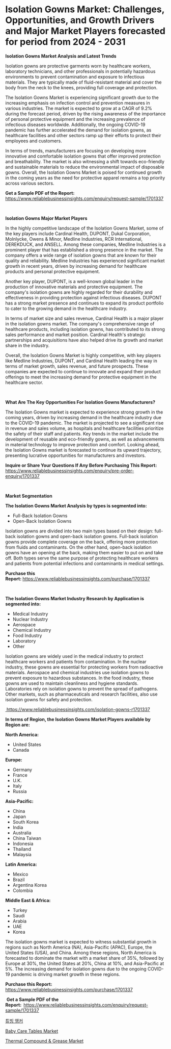 <p><h1>Isolation Gowns Market: Challenges, Opportunities, and Growth Drivers and Major Market Players forecasted for period from 2024 - 2031</h1></p><p><strong>Isolation Gowns Market Analysis and Latest Trends</strong></p>
<p><p>Isolation gowns are protective garments worn by healthcare workers, laboratory technicians, and other professionals in potentially hazardous environments to prevent contamination and exposure to infectious materials. They are typically made of fluid-resistant material and cover the body from the neck to the knees, providing full coverage and protection.</p><p>The Isolation Gowns Market is experiencing significant growth due to the increasing emphasis on infection control and prevention measures in various industries. The market is expected to grow at a CAGR of 9.2% during the forecast period, driven by the rising awareness of the importance of personal protective equipment and the increasing prevalence of infectious diseases worldwide. Additionally, the ongoing COVID-19 pandemic has further accelerated the demand for isolation gowns, as healthcare facilities and other sectors ramp up their efforts to protect their employees and customers.</p><p>In terms of trends, manufacturers are focusing on developing more innovative and comfortable isolation gowns that offer improved protection and breathability. The market is also witnessing a shift towards eco-friendly and sustainable materials to reduce the environmental impact of disposable gowns. Overall, the Isolation Gowns Market is poised for continued growth in the coming years as the need for protective apparel remains a top priority across various sectors.</p></p>
<p><strong>Get a Sample PDF of the Report:&nbsp;</strong> <a href="https://www.reliablebusinessinsights.com/enquiry/request-sample/1701337">https://www.reliablebusinessinsights.com/enquiry/request-sample/1701337</a></p>
<p>&nbsp;</p>
<p><strong>Isolation Gowns Major Market Players</strong></p>
<p><p>In the highly competitive landscape of the Isolation Gowns Market, some of the key players include Cardinal Health, DUPONT, Dukal Corporation, Molnlycke, Owens & Minor, Medline Industries, RCR International, DEREKDUCK, and ANSELL. Among these companies, Medline Industries is a prominent player that has established a strong presence in the market. The company offers a wide range of isolation gowns that are known for their quality and reliability. Medline Industries has experienced significant market growth in recent years, driven by increasing demand for healthcare products and personal protective equipment.</p><p>Another key player, DUPONT, is a well-known global leader in the production of innovative materials and protective equipment. The company's isolation gowns are highly regarded for their durability and effectiveness in providing protection against infectious diseases. DUPONT has a strong market presence and continues to expand its product portfolio to cater to the growing demand in the healthcare industry.</p><p>In terms of market size and sales revenue, Cardinal Health is a major player in the isolation gowns market. The company's comprehensive range of healthcare products, including isolation gowns, has contributed to its strong sales performance and market position. Cardinal Health's strategic partnerships and acquisitions have also helped drive its growth and market share in the industry.</p><p>Overall, the Isolation Gowns Market is highly competitive, with key players like Medline Industries, DUPONT, and Cardinal Health leading the way in terms of market growth, sales revenue, and future prospects. These companies are expected to continue to innovate and expand their product offerings to meet the increasing demand for protective equipment in the healthcare sector.</p></p>
<p>&nbsp;</p>
<p><strong>What Are The Key Opportunities For Isolation Gowns Manufacturers?</strong></p>
<p><p>The Isolation Gowns market is expected to experience strong growth in the coming years, driven by increasing demand in the healthcare industry due to the COVID-19 pandemic. The market is projected to see a significant rise in revenue and sales volume, as hospitals and healthcare facilities prioritize the safety of their staff and patients. Key trends in the market include the development of reusable and eco-friendly gowns, as well as advancements in material technology to improve protection and comfort. Looking ahead, the Isolation Gowns market is forecasted to continue its upward trajectory, presenting lucrative opportunities for manufacturers and investors.</p></p>
<p><strong>Inquire or Share Your Questions If Any Before Purchasing This Report:</strong> <a href="https://www.reliablebusinessinsights.com/enquiry/pre-order-enquiry/1701337">https://www.reliablebusinessinsights.com/enquiry/pre-order-enquiry/1701337</a></p>
<p>&nbsp;</p>
<p><strong>Market Segmentation</strong></p>
<p><strong>The Isolation Gowns Market Analysis by types is segmented into:</strong></p>
<p><ul><li>Full-Back Isolation Gowns</li><li>Open-Back Isolation Gowns</li></ul></p>
<p><p>Isolation gowns are divided into two main types based on their design: full-back isolation gowns and open-back isolation gowns. Full-back isolation gowns provide complete coverage on the back, offering more protection from fluids and contaminants. On the other hand, open-back isolation gowns have an opening at the back, making them easier to put on and take off. Both types serve the same purpose of protecting healthcare workers and patients from potential infections and contaminants in medical settings.</p></p>
<p><strong>Purchase this Report:&nbsp;</strong><a href="https://www.reliablebusinessinsights.com/purchase/1701337">https://www.reliablebusinessinsights.com/purchase/1701337</a></p>
<p>&nbsp;</p>
<p><strong>The Isolation Gowns Market Industry Research by Application is segmented into:</strong></p>
<p><ul><li>Medical Industry</li><li>Nuclear Industry</li><li>Aerospace</li><li>Chemical Industry</li><li>Food Industry</li><li>Laboratory</li><li>Other</li></ul></p>
<p><p>Isolation gowns are widely used in the medical industry to protect healthcare workers and patients from contamination. In the nuclear industry, these gowns are essential for protecting workers from radioactive materials. Aerospace and chemical industries use isolation gowns to prevent exposure to hazardous substances. In the food industry, these gowns are used to maintain cleanliness and hygiene standards. Laboratories rely on isolation gowns to prevent the spread of pathogens. Other markets, such as pharmaceuticals and research facilities, also use isolation gowns for safety and protection.</p></p>
<p><a href="https://www.reliablebusinessinsights.com/isolation-gowns-r1701337">&nbsp;https://www.reliablebusinessinsights.com/isolation-gowns-r1701337</a></p>
<p><strong>In terms of Region, the Isolation Gowns Market Players available by Region are:</strong></p>
<p>
    <p> <strong> North America: </strong>
        <ul>
            <li>United States</li>
            <li>Canada</li>
        </ul>
        </p> 
    <p> <strong> Europe: </strong>
        <ul>
            <li>Germany</li>
            <li>France</li>
            <li>U.K.</li>
            <li>Italy</li>
            <li>Russia</li>
        </ul>
        </p> 
    <p> <strong> Asia-Pacific: </strong>
        <ul>
            <li>China</li>
            <li>Japan</li>
            <li>South Korea</li>
            <li>India</li>
            <li>Australia</li>
            <li>China Taiwan</li>
            <li>Indonesia</li>
            <li>Thailand</li>
            <li>Malaysia</li>
        </ul>
        </p> 
    <p> <strong> Latin America: </strong>
        <ul>
            <li>Mexico</li>
            <li>Brazil</li>
            <li>Argentina Korea</li>
            <li>Colombia</li>
        </ul>
        </p> 
    <p> <strong> Middle East & Africa: </strong>
        <ul>
            <li>Turkey</li>
            <li>Saudi</li>
            <li>Arabia</li>
            <li>UAE</li>
            <li>Korea</li>
        </ul>
    </p>
    </p>
<p><p>The isolation gowns market is expected to witness substantial growth in regions such as North America (NA), Asia-Pacific (APAC), Europe, the United States (USA), and China. Among these regions, North America is forecasted to dominate the market with a market share of 35%, followed by Europe at 30%, the United States at 20%, China at 10%, and Asia-Pacific at 5%. The increasing demand for isolation gowns due to the ongoing COVID-19 pandemic is driving market growth in these regions.</p></p>
<p><strong>Purchase this Report: </strong><a href="https://www.reliablebusinessinsights.com/purchase/1701337">https://www.reliablebusinessinsights.com/purchase/1701337</a></p>
<p>&nbsp;<strong>Get a Sample PDF of the Report:&nbsp;&nbsp;</strong><a href="https://www.reliablebusinessinsights.com/enquiry/request-sample/1701337">https://www.reliablebusinessinsights.com/enquiry/request-sample/1701337</a></p>
<p><strong></strong></p>
<p><p><a href="https://medium.com/@edaunhshhs/%EA%B8%80%EB%A1%9C%EB%B2%8C-%ED%8A%9C%EB%B9%99-%EC%95%B5%EC%BB%A4-%EC%8B%9C%EC%9E%A5-%EA%B8%B0%ED%9A%8C-%EB%B0%8F-2024%EB%85%84%EB%B6%80%ED%84%B0-2031%EB%85%84%EA%B9%8C%EC%A7%80%EC%9D%98-%EA%B8%B0%EA%B0%84%EC%9D%84-%EC%9C%84%ED%95%9C-%EC%98%88%EC%B8%A1-6aecfcf287e8">튜빙 앵커</a></p><p><a href="https://view.publitas.com/reportprime-1/baby-care-tables-market-research-report-includes-analysis-on-market-size-share-and-growth-rate-at-5-1-cagr-forecasted-from-2024-to-2031/">Baby Care Tables Market</a></p><p><a href="https://github.com/brendafegmorris532/Market-Research-Report-List-1/blob/main/thermal-compound-grease-market.md">Thermal Compound & Grease Market</a></p></p>